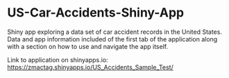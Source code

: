 # US-Car-Accidents-Shiny-App
Shiny app exploring a data set of car accident records in the United States. Data and app information included of the first tab of the application along with a section on how to use and navigate the app itself.

Link to application on shinyapps.io: https://zmactag.shinyapps.io/US_Accidents_Sample_Test/

